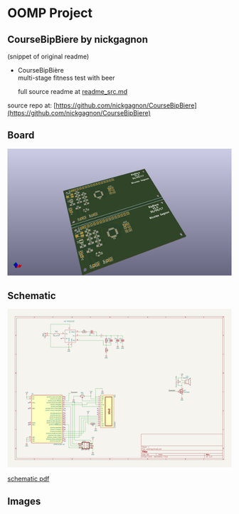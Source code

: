 # OOMP Project  
## CourseBipBiere  by nickgagnon  
  
(snippet of original readme)  
  
- CourseBipBière  
multi-stage fitness test with beer  
  
  full source readme at [readme_src.md](readme_src.md)  
  
source repo at: [https://github.com/nickgagnon/CourseBipBiere](https://github.com/nickgagnon/CourseBipBiere)  
## Board  
  
[![working_3d.png](working_3d_600.png)](working_3d.png)  
## Schematic  
  
[![working_schematic.png](working_schematic_600.png)](working_schematic.png)  
  
[schematic pdf](working_schematic.pdf)  
## Images  
